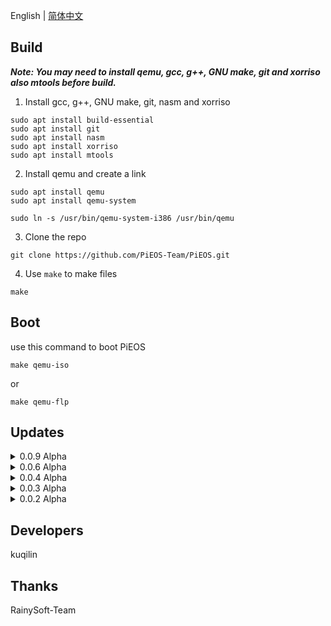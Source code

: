 English | [简体中文](README_zh.md)

## Build

<i><strong> Note: You may need to install qemu, gcc, g++, GNU make, git and xorriso also mtools before build.</strong></i>

1. Install gcc, g++, GNU make, git, nasm and xorriso

```bush
sudo apt install build-essential
sudo apt install git
sudo apt install nasm
sudo apt install xorriso
sudo apt install mtools
```

2. Install qemu and create a link

```bush
sudo apt install qemu
sudo apt install qemu-system

sudo ln -s /usr/bin/qemu-system-i386 /usr/bin/qemu
```

3. Clone the repo

```bush
git clone https://github.com/PiEOS-Team/PiEOS.git
```

4. Use `make` to make files

```bush
make
```

## Boot

use this command to boot PiEOS


```
make qemu-iso
```

or

```
make qemu-flp
```

## Updates

<details>

<summary>0.0.9 Alpha</summary>

- fixed a bug that could cause the computer to crash

- Added the option to select iso or floppy boot

- Add debugging function

</details>

<details>

<summary>0.0.6 Alpha</summary>

- boot by iso

- fix some problems

- support strings

</details>

<details>

<summary>0.0.4 Alpha</summary>

- fix some problems

- compiled by RainySoft-Team

- thanks RainySoft-Team very much

</details>

<details>

<summary>0.0.3 Alpha</summary>

- add some func of input/output

- remove HIM :)

</details>

<details>

<summary>0.0.2 Alpha</summary>

- fix the problem of cannot compile (missing floppy.img)

</details>

## Developers

kuqilin

## Thanks

RainySoft-Team

